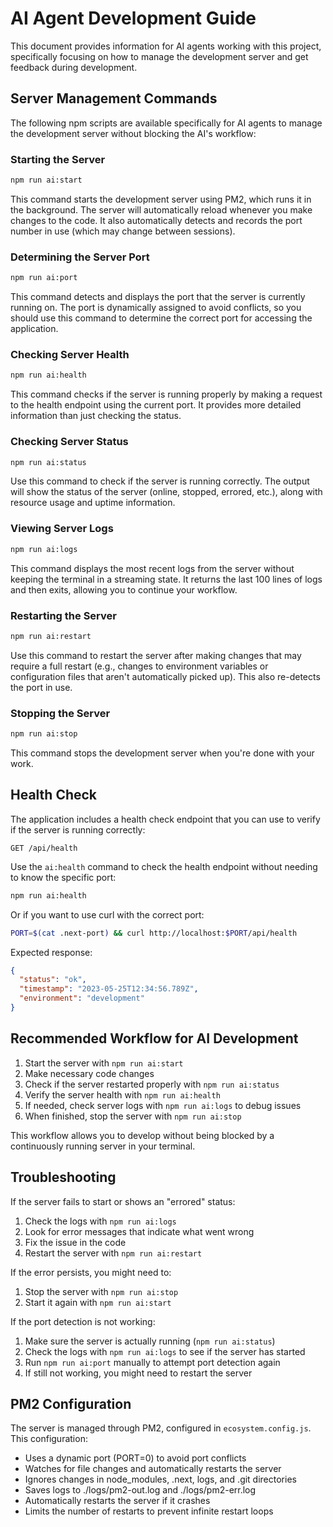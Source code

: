 # AI Agent Development Guide

This document provides information for AI agents working with this project, specifically focusing on how to manage the development server and get feedback during development.

## Server Management Commands

The following npm scripts are available specifically for AI agents to manage the development server without blocking the AI's workflow:

### Starting the Server

```bash
npm run ai:start
```

This command starts the development server using PM2, which runs it in the background. The server will automatically reload whenever you make changes to the code. It also automatically detects and records the port number in use (which may change between sessions).

### Determining the Server Port

```bash
npm run ai:port
```

This command detects and displays the port that the server is currently running on. The port is dynamically assigned to avoid conflicts, so you should use this command to determine the correct port for accessing the application.

### Checking Server Health

```bash
npm run ai:health
```

This command checks if the server is running properly by making a request to the health endpoint using the current port. It provides more detailed information than just checking the status.

### Checking Server Status

```bash
npm run ai:status
```

Use this command to check if the server is running correctly. The output will show the status of the server (online, stopped, errored, etc.), along with resource usage and uptime information.

### Viewing Server Logs

```bash
npm run ai:logs
```

This command displays the most recent logs from the server without keeping the terminal in a streaming state. It returns the last 100 lines of logs and then exits, allowing you to continue your workflow.

### Restarting the Server

```bash
npm run ai:restart
```

Use this command to restart the server after making changes that may require a full restart (e.g., changes to environment variables or configuration files that aren't automatically picked up). This also re-detects the port in use.

### Stopping the Server

```bash
npm run ai:stop
```

This command stops the development server when you're done with your work.

## Health Check

The application includes a health check endpoint that you can use to verify if the server is running correctly:

```
GET /api/health
```

Use the `ai:health` command to check the health endpoint without needing to know the specific port:

```bash
npm run ai:health
```

Or if you want to use curl with the correct port:

```bash
PORT=$(cat .next-port) && curl http://localhost:$PORT/api/health
```

Expected response:

```json
{
  "status": "ok",
  "timestamp": "2023-05-25T12:34:56.789Z",
  "environment": "development"
}
```

## Recommended Workflow for AI Development

1. Start the server with `npm run ai:start`
2. Make necessary code changes
3. Check if the server restarted properly with `npm run ai:status`
4. Verify the server health with `npm run ai:health`
5. If needed, check server logs with `npm run ai:logs` to debug issues
6. When finished, stop the server with `npm run ai:stop`

This workflow allows you to develop without being blocked by a continuously running server in your terminal.

## Troubleshooting

If the server fails to start or shows an "errored" status:

1. Check the logs with `npm run ai:logs`
2. Look for error messages that indicate what went wrong
3. Fix the issue in the code
4. Restart the server with `npm run ai:restart`

If the error persists, you might need to:

1. Stop the server with `npm run ai:stop`
2. Start it again with `npm run ai:start`

If the port detection is not working:

1. Make sure the server is actually running (`npm run ai:status`)
2. Check the logs with `npm run ai:logs` to see if the server has started
3. Run `npm run ai:port` manually to attempt port detection again
4. If still not working, you might need to restart the server

## PM2 Configuration

The server is managed through PM2, configured in `ecosystem.config.js`. This configuration:

- Uses a dynamic port (PORT=0) to avoid port conflicts
- Watches for file changes and automatically restarts the server
- Ignores changes in node_modules, .next, logs, and .git directories
- Saves logs to ./logs/pm2-out.log and ./logs/pm2-err.log
- Automatically restarts the server if it crashes
- Limits the number of restarts to prevent infinite restart loops

